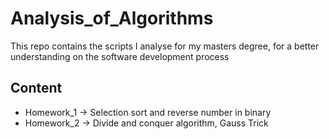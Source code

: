 # Analysis_of_Algorithms
This repo contains the scripts I analyse for my masters degree, for a better understanding on the software development process

## Content
- Homework_1 -> Selection sort and reverse number in binary
- Homework_2 -> Divide and conquer algorithm, Gauss Trick
